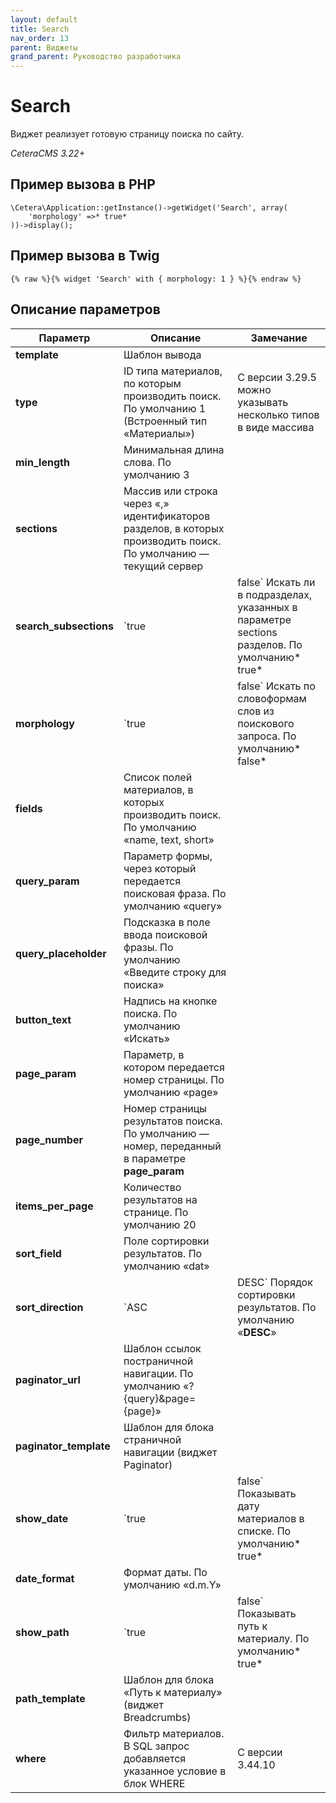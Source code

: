 ```yaml
---
layout: default
title: Search
nav_order: 13
parent: Виджеты
grand_parent: Руководство разработчика
---
```


# Search

Виджет реализует готовую страницу поиска по сайту.

*CeteraCMS 3.22+*

## Пример вызова в PHP

	\Cetera\Application::getInstance()->getWidget('Search', array(
	    'morphology' =>* true*
	))->display();

## Пример вызова в Twig

	{% raw %}{% widget 'Search' with { morphology: 1 } %}{% endraw %}

## Описание параметров

Параметр | Описание | Замечание
---|---|---
**template**|Шаблон вывода
**type**|ID типа материалов, по которым производить поиск. По умолчанию 1 (Встроенный тип «Материалы»)|С версии 3.29.5 можно указывать несколько типов в виде массива
**min_length**|Минимальная длина слова. По умолчанию 3
**sections**|Массив или строка через «,» идентификаторов разделов, в которых производить поиск. По умолчанию — текущий сервер
**search_subsections**|`true|false` Искать ли в подразделах, указанных в параметре sections разделов. По умолчанию* true*
**morphology**|`true|false` Искать по словоформам слов из поискового запроса. По умолчанию* false*
**fields**|Список полей материалов, в которых производить поиск. По умолчанию «name, text, short»
**query_param**|Параметр формы, через который передается поисковая фраза. По умолчанию «query»
**query_placeholder**|Подсказка в поле ввода поисковой фразы. По умолчанию «Введите строку для поиска»
**button_text**|Надпись на кнопке поиска. По умолчанию «Искать»
**page_param**|Параметр, в котором передается номер страницы. По умолчанию «page»
**page_number**|Номер страницы результатов поиска. По умолчанию — номер, переданный в параметре **page_param**
**items_per_page**|Количество результатов на странице. По умолчанию 20
**sort_field**|Поле сортировки результатов. По умолчанию «dat»
**sort_direction**|`ASC|DESC` Порядок сортировки результатов. По умолчанию «**DESC**»
**paginator_url**|Шаблон ссылок постраничной навигации. По умолчанию «?{query}&page={page}»
**paginator_template**|Шаблон для блока страничной навигации (виджет Paginator)
**show_date**|`true|false` Показывать дату материалов в списке. По умолчанию* true*
**date_format**|Формат даты. По умолчанию «d.m.Y»
**show_path**|`true|false` Показывать путь к материалу. По умолчанию* true*
**path_template**|Шаблон для блока «Путь к материалу» (виджет Breadcrumbs)
**where**|Фильтр материалов. В SQL запрос добавляется указанное условие в блок WHERE|С версии 3.44.10